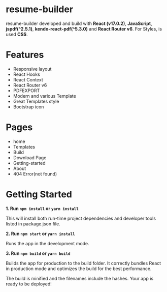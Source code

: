 # resume-builder

resume-builder developed and build with **React (v17.0.2)**, **JavaScript**, **jspdf(^2.5.1)**, **kendo-react-pdf(^5.3.0)** and **React Router v6**. For Styles, is used **CSS**.

# Features

* Responsive layout
* React Hooks
* React Context
* React Router v6
* PDFEXPORT
* Modern and various Template
* Great Templates style
* Bootstrap icon


# Pages

* home
* Templates
* Build
* Download Page
* Getting-started
* About
* 404 Error(not found)


# Getting Started

**1. Run `npm install` or `yarn install`**

This will install both run-time project dependencies and developer tools listed in package.json file.

**2. Run `npm start` or `yarn install`**

Runs the app in the development mode.

      
**3. Run `npm build` or `yarn build`**

Builds the app for production to the build folder. It correctly bundles React in production mode and optimizes the build for the best performance.

The build is minified and the filenames include the hashes. Your app is ready to be deployed!
